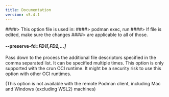 ```yaml
---
title: Documentation
version: v5.4.1
---
```


####> This option file is used in:
####>   podman exec, run
####> If file is edited, make sure the changes
####> are applicable to all of those.
#### **--preserve-fd**=*FD1[,FD2,...]*

Pass down to the process the additional file descriptors specified in the comma separated list.  It can be specified multiple times.
This option is only supported with the crun OCI runtime.  It might be a security risk to use this option with other OCI runtimes.

(This option is not available with the remote Podman client, including Mac and Windows (excluding WSL2) machines)
